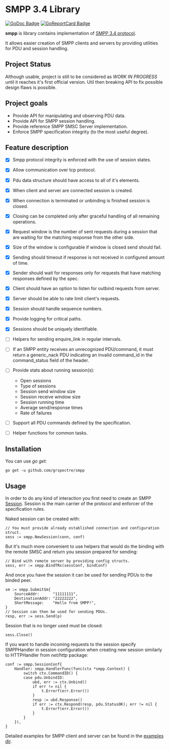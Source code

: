 # SMPP 3.4 Library

[![GoDoc Badge]][GoDoc] [![GoReportCard Badge]][GoReportCard]

**smpp** is library contains implementation of [SMPP 3.4 protocol](http://opensmpp.org/specs/smppv34_gsmumts_ig_v10.pdf).

It allows easier creation of SMPP clients and servers by providing utilities for PDU and session handling.

## Project Status

Although usable, project is still to be considered as _WORK IN PROGRESS_ until it reaches it's first official version. Util then breaking API to fix possible design flaws is possible.

## Project goals

- Provide API for manipulating and observing PDU data.
- Provide API for SMPP session handling.
- Provide reference SMPP SMSC Server implementation.
- Enforce SMPP specification integrity (to the most useful degree).

## Feature description

- [X] Smpp protocol integrity is enforced with the use of session states.
- [X] Allow communication over tcp protocol.
- [X] Pdu data structure should have access to all of it's elements.
- [X] When client and server are connected session is created.
- [X] When connection is terminated or unbinding is finished session is closed.
- [X] Closing can be completed only after graceful handling of all remaining operations.
- [X] Request window is the number of sent requests during a session that are waiting for the matching response from the other side.
- [X] Size of the window is configurable if window is closed send should fail.
- [X] Sending should timeout if response is not received in configured amount of time.
- [X] Sender should wait for responses only for requests that have matching responses defined by the spec.
- [X] Client should have an option to listen for outbind requests from server.
- [X] Server should be able to rate limit client's requests.
- [X] Session should handle sequence numbers.
- [X] Provide logging for critical paths.
- [X] Sessions should be uniquely identifiable.
- [ ] Helpers for sending enquire_link in regular intervals.
- [ ] If an SMPP entity receives an unrecognized PDU/command, it must return a generic_nack PDU indicating an invalid command_id in the command_status field of the header.
- [ ] Provide stats about running session(s):

  - Open sessions
  - Type of sessions
  - Session send window size
  - Session receive window size
  - Session running time
  - Average send/response times
  - Rate of failures
- [ ] Support all PDU commands defined by the specification.
- [ ] Helper functions for common tasks.

## Installation

You can use _go get_:

    go get -u github.com/grspectre/smpp

## Usage

In order to do any kind of interaction you first need to create an SMPP [Session](https://godoc.org/github.com/grspectre/smpp#Session). Session is the main carrier of the protocol and enforcer of the specification rules.

Naked session can be created with:

    // You must provide already established connection and configuration struct.
    sess := smpp.NewSession(conn, conf)

But it's much more convenient to use helpers that would do the binding with the remote SMSC and return you session prepared for sending:

    // Bind with remote server by providing config structs.
    sess, err := smpp.BindTRx(sessConf, bindConf)

And once you have the session it can be used for sending PDUs to the binded peer.

    sm := smpp.SubmitSm{
        SourceAddr:      "11111111",
        DestinationAddr: "22222222",
        ShortMessage:    "Hello from SMPP!",
    }
    // Session can then be used for sending PDUs.
    resp, err := sess.Send(p)

Session that is no longer used must be closed:

    sess.Close()

If you want to handle incoming requests to the session specify SMPPHandler in session configuration when creating new session similarly to HTTPHandler from _net/http_ package:

    conf := smpp.SessionConf{
        Handler: smpp.HandlerFunc(func(ctx *smpp.Context) {
            switch ctx.CommandID() {
            case pdu.UnbindID:
                ubd, err := ctx.Unbind()
                if err != nil {
                    t.Errorf(err.Error())
                }
                resp := ubd.Response()
                if err := ctx.Respond(resp, pdu.StatusOK); err != nil {
                    t.Errorf(err.Error())
                }
            }
        }),
    }

Detailed examples for SMPP client and server can be found in the [examples dir](https://github.com/grspectre/smpp/tree/master/parser).

[GoDoc]: https://godoc.org/github.com/grspectre/smpp
[GoDoc Badge]: https://godoc.org/github.com/grspectre/smpp?status.svg
[GoReportCard]: https://goreportcard.com/report/github.com/grspectre/smpp
[GoReportCard Badge]: https://goreportcard.com/badge/github.com/grspectre/smpp